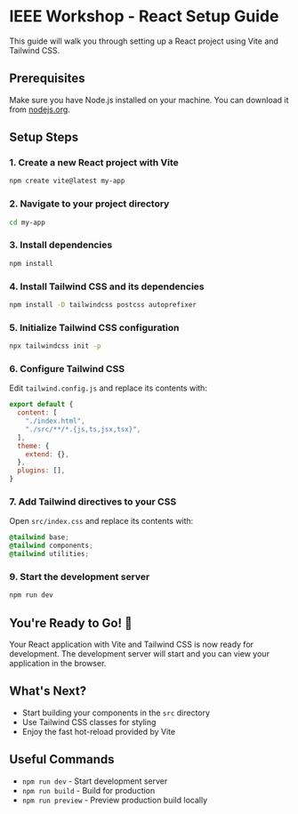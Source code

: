 # IEEE Workshop - React Setup Guide

This guide will walk you through setting up a React project using Vite and Tailwind CSS.

## Prerequisites

Make sure you have Node.js installed on your machine. You can download it from [nodejs.org](https://nodejs.org/).

## Setup Steps

### 1. Create a new React project with Vite

```bash
npm create vite@latest my-app
```

### 2. Navigate to your project directory

```bash
cd my-app
```

### 3. Install dependencies

```bash
npm install
```

### 4. Install Tailwind CSS and its dependencies

```bash
npm install -D tailwindcss postcss autoprefixer
```

### 5. Initialize Tailwind CSS configuration

```bash
npx tailwindcss init -p
```

### 6. Configure Tailwind CSS

Edit `tailwind.config.js` and replace its contents with:

```javascript
export default {
  content: [
    "./index.html",
    "./src/**/*.{js,ts,jsx,tsx}",
  ],
  theme: {
    extend: {},
  },
  plugins: [],
}
```

### 7. Add Tailwind directives to your CSS

Open `src/index.css` and replace its contents with:

```css
@tailwind base;
@tailwind components;
@tailwind utilities;
```

### 9. Start the development server

```bash
npm run dev
```

## You're Ready to Go! 🚀

Your React application with Vite and Tailwind CSS is now ready for development. The development server will start and you can view your application in the browser.

## What's Next?

- Start building your components in the `src` directory
- Use Tailwind CSS classes for styling
- Enjoy the fast hot-reload provided by Vite

## Useful Commands

- `npm run dev` - Start development server
- `npm run build` - Build for production
- `npm run preview` - Preview production build locally
